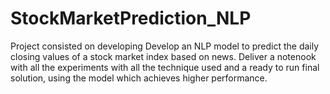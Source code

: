 # StockMarketPrediction_NLP
Project consisted on developing  Develop an NLP model to predict the daily closing values of a stock market index based on news. Deliver a notenook with all the experiments with all the technique used and a ready to run final solution, using the model which achieves higher performance.
